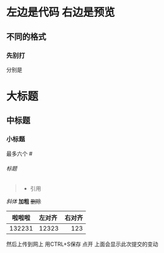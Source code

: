 # 左边是代码 右边是预览
## 不同的格式
### 先别打
分别是
# 大标题
## 中标题
### 小标题
最多六个 #
###### 标题

> * 引用

*斜体*
**加粗**
~~删除~~


|啦啦啦|左对齐|右对齐|
|-----|:--|--:|
|132231|12323|123|

然后上传到网上
用CTRL+S保存
点开
上面会显示此次提交的变动
